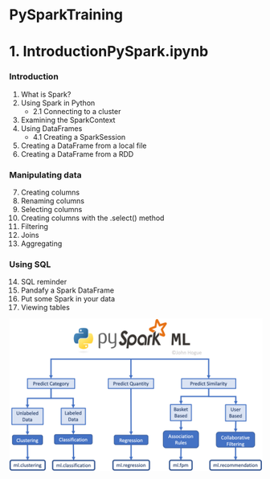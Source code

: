 # PySparkTraining


# 1. IntroductionPySpark.ipynb

### Introduction

1. What is Spark?
2. Using Spark in Python
    - 2.1 Connecting to a cluster
3. Examining the SparkContext
4. Using DataFrames
    - 4.1 Creating a SparkSession
5. Creating a DataFrame from a local file 
6. Creating a DataFrame from a RDD 

### Manipulating data

7. Creating columns
8. Renaming columns
9. Selecting columns 
10. Creating columns with the .select() method
11. Filtering
12. Joins 
13. Aggregating

### Using SQL 

14. SQL reminder
15. Pandafy a Spark DataFrame
16. Put some Spark in your data
17. Viewing tables



![](choose_algo.png)
